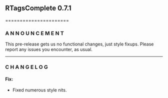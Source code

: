 ## RTagsComplete 0.7.1
======================

### A N N O U N C E M E N T

This pre-release gets us no functional changes, just style fixups.
Please report any issues you encounter, as usual.

---------------------------------------------------------------------------------

### C H A N G E L O G

#### Fix:

- Fixed numerous style nits.
